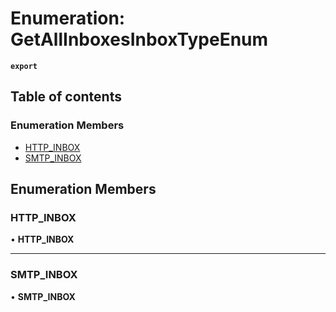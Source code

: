 # Enumeration: GetAllInboxesInboxTypeEnum

**`export`**

## Table of contents

### Enumeration Members

- [HTTP\_INBOX](GetAllInboxesInboxTypeEnum.md#http_inbox)
- [SMTP\_INBOX](GetAllInboxesInboxTypeEnum.md#smtp_inbox)

## Enumeration Members

### <a id="http_inbox" name="http_inbox"></a> HTTP\_INBOX

• **HTTP\_INBOX**

___

### <a id="smtp_inbox" name="smtp_inbox"></a> SMTP\_INBOX

• **SMTP\_INBOX**

